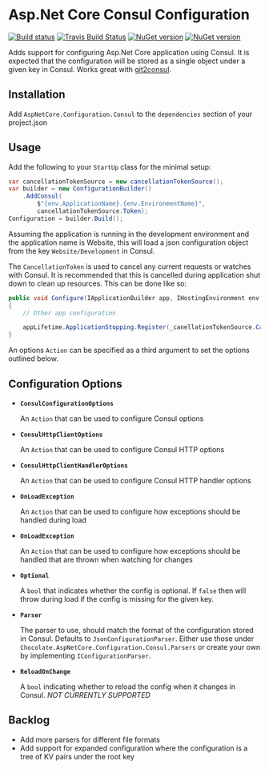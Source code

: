 # Asp.Net Core Consul Configuration

[![Build status](https://ci.appveyor.com/api/projects/status/rfttyjwt2p4nswpf/branch/master?svg=true)](https://ci.appveyor.com/project/Choc13/aspnetcore-configuration-consul/branch/master)
[![Travis Build Status](https://travis-ci.org/Choc13/AspNetCore.Configuration.Consul.svg?branch=master)](https://travis-ci.org/Choc13/AspNetCore.Configuration.Consul)
[![NuGet version](https://img.shields.io/nuget/v/AspNetCore.Configuration.Consul.svg)](https://www.nuget.org/packages/AspNetCore.Configuration.Consul)
[![NuGet version](https://img.shields.io/nuget/vpre/AspNetCore.Configuration.Consul.svg)](https://www.nuget.org/packages/AspNetCore.Configuration.Consul)

Adds support for configuring Asp.Net Core application using Consul. It is expected that the configuration will be stored as a single object under a given key in Consul. Works great with [git2consul](https://github.com/Cimpress-MCP/git2consul).

## Installation

Add `AspNetCore.Configuration.Consul` to the `dependencies` section of your project.json

## Usage

Add the following to your `StartUp` class for the minimal setup:

```csharp
var cancellationTokenSource = new cancellationTokenSource();
var builder = new ConfigurationBuilder()
    .AddConsul(
        $"{env.ApplicationName}.{env.EnvironmentName}",
        cancellationTokenSource.Token);
Configuration = builder.Build();
```

Assuming the application is running in the development environment and the application name is Website, this will load a json configuration object from the key `Website/Development` in Consul.

The `CancellationToken` is used to cancel any current requests or watches with Consul.
It is recommended that this is cancelled during application shut down to clean up resources. This can be done like so:

```csharp
public void Configure(IApplicationBuilder app, IHostingEnvironment env, IApplicationLifetime appLifetime)
{
    // Other app configuration

    appLifetime.ApplicationStopping.Register(_canellationTokenSource.Cancel);
}
```

An options `Action` can be specified as a third argument to set the options outlined below.

## Configuration Options
* **`ConsulConfigurationOptions`**

   An `Action` that can be used to configure Consul options
* **`ConsulHttpClientOptions`**

   An `Action` that can be used to configure Consul HTTP options
* **`ConsulHttpClientHandlerOptions`**

   An `Action` that can be used to configure Consul HTTP handler options
* **`OnLoadException`**

   An `Action` that can be used to configure how exceptions should be handled during load
* **`OnLoadException`**

   An `Action` that can be used to configure how exceptions should be handled that are thrown when watching for changes
* **`Optional`**

   A `bool` that indicates whether the config is optional. If `false` then will throw during load if the config is missing for the given key.
* **`Parser`**

   The parser to use, should match the format of the configuration stored in Consul. Defaults to `JsonConfigurationParser`. Either use those under `Chocolate.AspNetCore.Configuration.Consul.Parsers` or create your own by implementing `IConfigurationParser`.
* **`ReloadOnChange`**

   A `bool` indicating whether to reload the config when it changes in Consul. *NOT CURRENTLY SUPPORTED*

## Backlog
* Add more parsers for different file formats
* Add support for expanded configuration where the configuration is a tree of KV pairs under the root key
